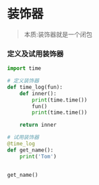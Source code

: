 # 装饰器
> 本质:装饰器就是一个闭包
### 定义及试用装饰器
```python
import time

# 定义装饰器
def time_log(fun):
    def inner():
        print(time.time())
        fun()
        print(time.time())

    return inner

# 试用装饰器
@time_log
def get_name():
    print('Tom')


get_name()
```